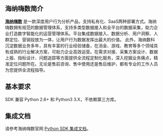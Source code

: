 ## 海纳嗨数简介

[**海纳嗨数**](https://hicloud.hinadt.com/)
是一款深度用户行为分析产品，支持私有化、SaaS两种部署方式。海纳嗨数拥有规范的数据管理体系，支持多类型数据接入和全平台的数据采集，助力企业打造数字智能化的运营管理体系。平台集成数据接入、数据分析、用户洞察、人群定位、营销投放为一体，让用户行为数据发挥出最大的价值。
此外，海纳数科沉淀数据业务多年，具有丰富的行业经验储备，在消金、游戏、教育等多个领域具有成熟的行业解决方案，可助力企业高效运营。在需求对接、采集方案设计、数据上报、指标设计、问题追踪等方面提供全流程定制化服务，深入挖掘业务痛点，精准定位问题所在。无论是售前咨询、售中使用还是售后维护，都有专业的工作人员为您提供全流程指导。

## 基本要求
SDK 兼容 Python 2.6+ 和 Python3 3.X，不依赖第三方库。

## 集成文档

请参考海纳嗨数官网 [Python SDK 集成文档](https://himanual.hinadt.com/docs/hicloud/pythonjicheng)。